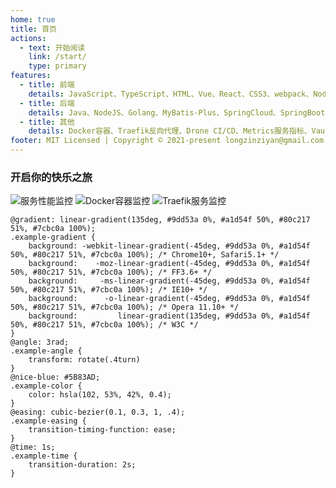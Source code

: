 ```yaml
---
home: true
title: 首页
actions:
  - text: 开始阅读
    link: /start/
    type: primary
features:
  - title: 前端
    details: JavaScript、TypeScript、HTML、Vue、React、CSS3、webpack、NodeJS等技术学习记录
  - title: 后端
    details: Java、NodeJS、Golang、MyBatis-Plus、SpringCloud、SpringBoot、Gin、Iris、Fastify、MySQL、MongoDB等设计后端技术学习记录
  - title: 其他
    details: Docker容器、Traefik反向代理、Drone CI/CD、Metrics服务指标、Vault数据管理、各个插件编写等学习记录
footer: MIT Licensed | Copyright © 2021-present longzinziyan@gmail.com
---
```


### 开启你的快乐之旅

 <div class="home-img">
  <img src="/images/system.png" alt="服务性能监控"/>
  <img src="/images/docker.png" alt="Docker容器监控"/>
  <img src="/images/traefik.png" alt="Traefik服务监控"/>
</div>


```less
@gradient: linear-gradient(135deg, #9dd53a 0%, #a1d54f 50%, #80c217 51%, #7cbc0a 100%);
.example-gradient {
	background: -webkit-linear-gradient(-45deg, #9dd53a 0%, #a1d54f 50%, #80c217 51%, #7cbc0a 100%); /* Chrome10+, Safari5.1+ */
	background:    -moz-linear-gradient(-45deg, #9dd53a 0%, #a1d54f 50%, #80c217 51%, #7cbc0a 100%); /* FF3.6+ */
	background:     -ms-linear-gradient(-45deg, #9dd53a 0%, #a1d54f 50%, #80c217 51%, #7cbc0a 100%); /* IE10+ */
	background:      -o-linear-gradient(-45deg, #9dd53a 0%, #a1d54f 50%, #80c217 51%, #7cbc0a 100%); /* Opera 11.10+ */
	background:         linear-gradient(135deg, #9dd53a 0%, #a1d54f 50%, #80c217 51%, #7cbc0a 100%); /* W3C */
}
@angle: 3rad;
.example-angle {
	transform: rotate(.4turn)
}
@nice-blue: #5B83AD;
.example-color {
	color: hsla(102, 53%, 42%, 0.4);
}
@easing: cubic-bezier(0.1, 0.3, 1, .4);
.example-easing {
	transition-timing-function: ease;
}
@time: 1s;
.example-time {
	transition-duration: 2s;
}
```
